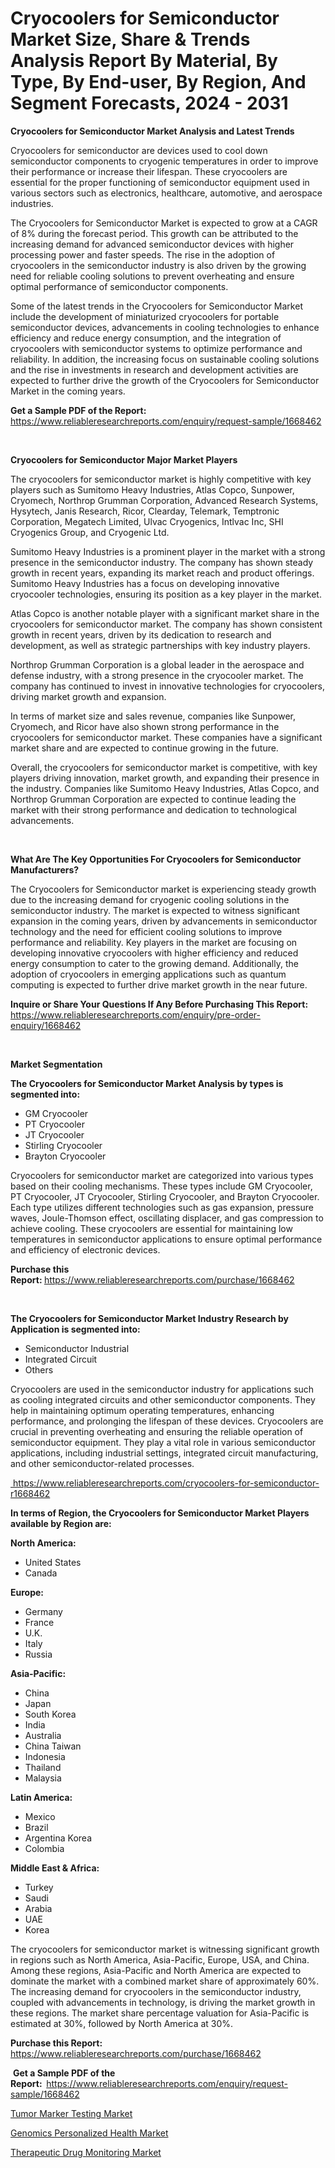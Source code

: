 <p><h1>Cryocoolers for Semiconductor Market Size, Share & Trends Analysis Report By Material, By Type, By End-user, By Region, And Segment Forecasts, 2024 - 2031</h1></p><p><strong>Cryocoolers for Semiconductor Market Analysis and Latest Trends</strong></p>
<p><p>Cryocoolers for semiconductor are devices used to cool down semiconductor components to cryogenic temperatures in order to improve their performance or increase their lifespan. These cryocoolers are essential for the proper functioning of semiconductor equipment used in various sectors such as electronics, healthcare, automotive, and aerospace industries.</p><p>The Cryocoolers for Semiconductor Market is expected to grow at a CAGR of 8% during the forecast period. This growth can be attributed to the increasing demand for advanced semiconductor devices with higher processing power and faster speeds. The rise in the adoption of cryocoolers in the semiconductor industry is also driven by the growing need for reliable cooling solutions to prevent overheating and ensure optimal performance of semiconductor components.</p><p>Some of the latest trends in the Cryocoolers for Semiconductor Market include the development of miniaturized cryocoolers for portable semiconductor devices, advancements in cooling technologies to enhance efficiency and reduce energy consumption, and the integration of cryocoolers with semiconductor systems to optimize performance and reliability. In addition, the increasing focus on sustainable cooling solutions and the rise in investments in research and development activities are expected to further drive the growth of the Cryocoolers for Semiconductor Market in the coming years.</p></p>
<p><strong>Get a Sample PDF of the Report:&nbsp;</strong> <a href="https://www.reliableresearchreports.com/enquiry/request-sample/1668462">https://www.reliableresearchreports.com/enquiry/request-sample/1668462</a></p>
<p>&nbsp;</p>
<p><strong>Cryocoolers for Semiconductor Major Market Players</strong></p>
<p><p>The cryocoolers for semiconductor market is highly competitive with key players such as Sumitomo Heavy Industries, Atlas Copco, Sunpower, Cryomech, Northrop Grumman Corporation, Advanced Research Systems, Hysytech, Janis Research, Ricor, Clearday, Telemark, Temptronic Corporation, Megatech Limited, Ulvac Cryogenics, Intlvac Inc, SHI Cryogenics Group, and Cryogenic Ltd.</p><p>Sumitomo Heavy Industries is a prominent player in the market with a strong presence in the semiconductor industry. The company has shown steady growth in recent years, expanding its market reach and product offerings. Sumitomo Heavy Industries has a focus on developing innovative cryocooler technologies, ensuring its position as a key player in the market.</p><p>Atlas Copco is another notable player with a significant market share in the cryocoolers for semiconductor market. The company has shown consistent growth in recent years, driven by its dedication to research and development, as well as strategic partnerships with key industry players.</p><p>Northrop Grumman Corporation is a global leader in the aerospace and defense industry, with a strong presence in the cryocooler market. The company has continued to invest in innovative technologies for cryocoolers, driving market growth and expansion.</p><p>In terms of market size and sales revenue, companies like Sunpower, Cryomech, and Ricor have also shown strong performance in the cryocoolers for semiconductor market. These companies have a significant market share and are expected to continue growing in the future.</p><p>Overall, the cryocoolers for semiconductor market is competitive, with key players driving innovation, market growth, and expanding their presence in the industry. Companies like Sumitomo Heavy Industries, Atlas Copco, and Northrop Grumman Corporation are expected to continue leading the market with their strong performance and dedication to technological advancements.</p></p>
<p>&nbsp;</p>
<p><strong>What Are The Key Opportunities For Cryocoolers for Semiconductor Manufacturers?</strong></p>
<p><p>The Cryocoolers for Semiconductor market is experiencing steady growth due to the increasing demand for cryogenic cooling solutions in the semiconductor industry. The market is expected to witness significant expansion in the coming years, driven by advancements in semiconductor technology and the need for efficient cooling solutions to improve performance and reliability. Key players in the market are focusing on developing innovative cryocoolers with higher efficiency and reduced energy consumption to cater to the growing demand. Additionally, the adoption of cryocoolers in emerging applications such as quantum computing is expected to further drive market growth in the near future.</p></p>
<p><strong>Inquire or Share Your Questions If Any Before Purchasing This Report:</strong> <a href="https://www.reliableresearchreports.com/enquiry/pre-order-enquiry/1668462">https://www.reliableresearchreports.com/enquiry/pre-order-enquiry/1668462</a></p>
<p>&nbsp;</p>
<p><strong>Market Segmentation</strong></p>
<p><strong>The Cryocoolers for Semiconductor Market Analysis by types is segmented into:</strong></p>
<p><ul><li>GM Cryocooler</li><li>PT Cryocooler</li><li>JT Cryocooler</li><li>Stirling Cryocooler</li><li>Brayton Cryocooler</li></ul></p>
<p><p>Cryocoolers for semiconductor market are categorized into various types based on their cooling mechanisms. These types include GM Cryocooler, PT Cryocooler, JT Cryocooler, Stirling Cryocooler, and Brayton Cryocooler. Each type utilizes different technologies such as gas expansion, pressure waves, Joule-Thomson effect, oscillating displacer, and gas compression to achieve cooling. These cryocoolers are essential for maintaining low temperatures in semiconductor applications to ensure optimal performance and efficiency of electronic devices.</p></p>
<p><strong>Purchase this Report:&nbsp;</strong><a href="https://www.reliableresearchreports.com/purchase/1668462">https://www.reliableresearchreports.com/purchase/1668462</a></p>
<p>&nbsp;</p>
<p><strong>The Cryocoolers for Semiconductor Market Industry Research by Application is segmented into:</strong></p>
<p><ul><li>Semiconductor Industrial</li><li>Integrated Circuit</li><li>Others</li></ul></p>
<p><p>Cryocoolers are used in the semiconductor industry for applications such as cooling integrated circuits and other semiconductor components. They help in maintaining optimum operating temperatures, enhancing performance, and prolonging the lifespan of these devices. Cryocoolers are crucial in preventing overheating and ensuring the reliable operation of semiconductor equipment. They play a vital role in various semiconductor applications, including industrial settings, integrated circuit manufacturing, and other semiconductor-related processes.</p></p>
<p><a href="https://www.reliableresearchreports.com/cryocoolers-for-semiconductor-r1668462">&nbsp;https://www.reliableresearchreports.com/cryocoolers-for-semiconductor-r1668462</a></p>
<p><strong>In terms of Region, the Cryocoolers for Semiconductor Market Players available by Region are:</strong></p>
<p>
    <p> <strong> North America: </strong>
        <ul>
            <li>United States</li>
            <li>Canada</li>
        </ul>
        </p> 
    <p> <strong> Europe: </strong>
        <ul>
            <li>Germany</li>
            <li>France</li>
            <li>U.K.</li>
            <li>Italy</li>
            <li>Russia</li>
        </ul>
        </p> 
    <p> <strong> Asia-Pacific: </strong>
        <ul>
            <li>China</li>
            <li>Japan</li>
            <li>South Korea</li>
            <li>India</li>
            <li>Australia</li>
            <li>China Taiwan</li>
            <li>Indonesia</li>
            <li>Thailand</li>
            <li>Malaysia</li>
        </ul>
        </p> 
    <p> <strong> Latin America: </strong>
        <ul>
            <li>Mexico</li>
            <li>Brazil</li>
            <li>Argentina Korea</li>
            <li>Colombia</li>
        </ul>
        </p> 
    <p> <strong> Middle East & Africa: </strong>
        <ul>
            <li>Turkey</li>
            <li>Saudi</li>
            <li>Arabia</li>
            <li>UAE</li>
            <li>Korea</li>
        </ul>
    </p>
    </p>
<p><p>The cryocoolers for semiconductor market is witnessing significant growth in regions such as North America, Asia-Pacific, Europe, USA, and China. Among these regions, Asia-Pacific and North America are expected to dominate the market with a combined market share of approximately 60%. The increasing demand for cryocoolers in the semiconductor industry, coupled with advancements in technology, is driving the market growth in these regions. The market share percentage valuation for Asia-Pacific is estimated at 30%, followed by North America at 30%.</p></p>
<p><strong>Purchase this Report: </strong><a href="https://www.reliableresearchreports.com/purchase/1668462">https://www.reliableresearchreports.com/purchase/1668462</a></p>
<p>&nbsp;<strong>Get a Sample PDF of the Report:&nbsp;&nbsp;</strong><a href="https://www.reliableresearchreports.com/enquiry/request-sample/1668462">https://www.reliableresearchreports.com/enquiry/request-sample/1668462</a></p>
<p><strong></strong></p>
<p><p><a href="https://www.linkedin.com/pulse/tumor-marker-testing-market-size-outlook-forecast-2024-h77ac?trackingId=7P4ldLA8hMQgsyEjy4yj5A%3D%3D">Tumor Marker Testing Market</a></p><p><a href="https://www.linkedin.com/pulse/genomics-personalized-healthnbspmarket-focuses-market-kcuac?trackingId=TX0B2gzADYNtbia5MPrbnA%3D%3D">Genomics Personalized Health Market</a></p><p><a href="https://www.linkedin.com/pulse/decoding-therapeutic-drug-monitoring-market-metrics-share-qu8lc?trackingId=QcGejd7%2B2L9HhupJNZmCCQ%3D%3D">Therapeutic Drug Monitoring Market</a></p></p>